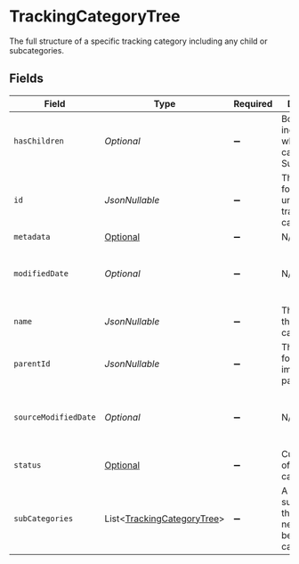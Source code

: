 # TrackingCategoryTree

The full structure of a specific tracking category including any child or subcategories.


## Fields

| Field                                                                         | Type                                                                          | Required                                                                      | Description                                                                   | Example                                                                       |
| ----------------------------------------------------------------------------- | ----------------------------------------------------------------------------- | ----------------------------------------------------------------------------- | ----------------------------------------------------------------------------- | ----------------------------------------------------------------------------- |
| `hasChildren`                                                                 | *Optional<Boolean>*                                                           | :heavy_minus_sign:                                                            | Boolean value indicating whether this category has SubCategories              |                                                                               |
| `id`                                                                          | *JsonNullable<String>*                                                        | :heavy_minus_sign:                                                            | The identifier for the item, unique per tracking category                     |                                                                               |
| `metadata`                                                                    | [Optional<Metadata>](../../models/components/Metadata.md)                     | :heavy_minus_sign:                                                            | N/A                                                                           |                                                                               |
| `modifiedDate`                                                                | *Optional<String>*                                                            | :heavy_minus_sign:                                                            | N/A                                                                           | 2022-10-23 00:00:00 +0000 UTC                                                 |
| `name`                                                                        | *JsonNullable<String>*                                                        | :heavy_minus_sign:                                                            | The name of the tracking category                                             |                                                                               |
| `parentId`                                                                    | *JsonNullable<String>*                                                        | :heavy_minus_sign:                                                            | The identifier for this item's immediate parent                               |                                                                               |
| `sourceModifiedDate`                                                          | *Optional<String>*                                                            | :heavy_minus_sign:                                                            | N/A                                                                           | 2022-10-23 00:00:00 +0000 UTC                                                 |
| `status`                                                                      | [Optional<Status>](../../models/components/Status.md)                         | :heavy_minus_sign:                                                            | Current state of the tracking category.                                       |                                                                               |
| `subCategories`                                                               | List<[TrackingCategoryTree](../../models/components/TrackingCategoryTree.md)> | :heavy_minus_sign:                                                            | A collection of subcategories that are nested beneath this category.          |                                                                               |